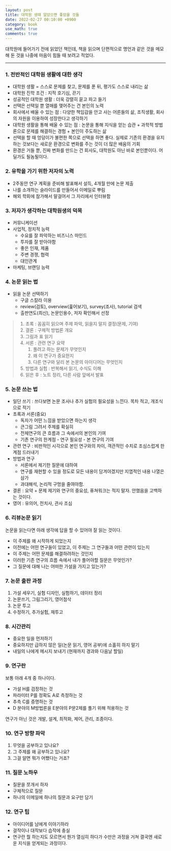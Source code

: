```yaml
---
layout: post
title: 대학원 생때 알았으면 좋았을 것들
date: 2022-02-27 00:10:00 +0900
category: book
use_math: true
comments: true
---
```


대학원에 들어가기 전에 읽었던 책인데, 책을 읽으며 단편적으로 명언과 같은 것을 메모해 둔 것을 나중에 마음이 힘들 때 보려고 적었다. 

---

### 1. 전반적인 대학원 생활에 대한 생각

- 대학원 생활 = 스스로 문제를 찾고, 문제를 푼 뒤, 평가도 스스로 내리는 삶
- 대학원 진학 조건 : 지적 호기심, 끈기
- 성공적인 대학원 생활 : 더욱 강렬히 묻고 파고 들기
- 선택은 선택일 뿐 열매를 맺어주는 건 본인의 노력
- 회사에서 배울 수 있는 점 : 다양한 책임감을 안고 사는 어른들의 삶, 조직생활, 회사의 자원을 이용하여 성장한다고 생각하기
- 대학원 생활을 통해 배울 수 있는 점 : 논문을 통해 지식을 얻는 습관 + 과학적 방법론으로 문제를 해결하는 경험 + 본인이 주도하는 삶
- 선택을 할 때 엉덩이가 불편한 쪽으로 선택을 하면 좋다. 실제로 기존의 환경을 유지하는 것보다는 새로운 환경으로 변화를 주는 것이 더 많은 배움의 기회
- 환경은 거들 뿐, 진짜 변화를 만드는 건 회사도, 대학원도 아닌 바로 본인뿐이다. 어딜가도 될놈될이다.

### 2. 유학을 가기 위한 저자의 노력

- 2주동안 연구 계획을 준비해 발표해서 설득, 4개월 만에 논문 제출
- 나를 소개하는 슬라이드를 만들어서 이메일로 뿌림
- 해외 학회에 참가해서 말걸어서 그 자리에서 인터뷰함

### 3. 저자가 생각하는 대학원생의 덕목

- 커뮤니케이션
- 사업적, 정치적 능력
  - 수요를 잘 파악하는 비즈니스 마인드
  - 투자를 잘 받아야함
  - 좋은 인재, 제품
  - 주변 경쟁, 협력
  - 대인관계
- 마케팅, 브랜딩 능력

### 4. 논문 읽는 법

- 읽을 논문 선택하기
   - 구글 스칼라 이용
   - review(검토), overview(훑어보기), survey(조사), tutorial 검색
   - 출판연도(최신), 논문인용수, 저자 확인해서 선정

> 1. 초록 : 꼼꼼히 읽으며 주제 파악, 읽을지 말지 결정(문제, 기여)
> 2. 결론 : 구체적 방법론 개요
> 3. 그림과 표 읽기
> 4. 서론 : 관련 연구 요약
>    1. 풀려고 하는 문제가 무엇인지
>    2. 왜 이 연구가 중요한지
>    3. 다른 연구와 달리 본 논문의 아이디어는 무엇인지
> 5. 방법과 실험 : 반복해서 읽기, 수식도 이해
> 6. 읽은 후 : 노트 정리, 다른 사람 앞에서 발표

### 5. 논문 쓰는 법

- 일단 쓰기 : 쓰다보면 논문 조사나 추가 실험의 필요성을 느낀다. 목차 적고, 개조식으로 적기
- 초록과 서론(중요)
  - 독자가 어떤 느낌을 받았으면 하는지 생각
  - 큰그림 그려서 주제를 확실히
  - 전체연구의 큰 흐름과 그 속에서의 본인의 기여
  - 기존 연구의 한계점 - 연구 필요성 - 본 연구의 기여
- 관련 연구 : 비판적인 시각으로 본인 연구와의 차이, 객관적인 수치로 조심스럽게 한계점 드러내기
- 방법과 연구 
  - 서론에서 제기한 질문에 대하여
  - 연구를 재현할 수 있을 정도로 모든 내용이 담겨야겠지만 지엽적인 내용 나열은 삼가
  - 과대해석, 논리적 구멍을 줄여야함.
- 결론 : 요약 + 문제 제기와 연구의 중요성, 퓨쳐워크는 적지 말자. 안했음을 고백하는 것이다.
- 영어 : 유의어, 전치사, 관사 조심

### 6. 리뷰논문 읽기

논문을 읽는다면 아래 생각에 답을 할 수 있어야 잘 읽는 것이다.

- 이 주제를 왜 시작하게 되었는지
- 이전에는 어떤 연구들이 있었고, 이 주제는 그 연구들과 어떤 관련이 있는지
- 이 주제는 어떤 문제를 해결하려하는 것인지
- 이러한 기존 연구의 흐름 속에서 내가 풀어야할 질문은 무엇인가?
- 그 질문에 대해 나는 어떠한 가설을 가지고 있는가?

### 7. 논문 출판 과정

1. 가설 세우기, 실험 디자인, 실험하기, 데이터 정리
2. 논문쓰기, 그림그리기, 영어첨삭
3. 논문 투고
4. 수정하기, 추가실험, 재투고

### 8. 시간관리

- 중요한 일을 먼저하기
- 중요하지만 급하지 않은 일(논문 읽기, 영어 공부)에 소홀히 하지 말기
- 내일의 나에게 메시지 보내기 (현재까지 경과와 다음날 할일)

### 9. 연구란

보통 아래 4개 중 하나이다.

- 가설 H를 검정하는 것
- 파라미터 P를 정확도 A로 측정하는 것
- 추측 C를 증명하는 것
- D 분야의 M방법론을 E분야의 P문2제를 풀기 위해 적용하는 것

연구가 아닌 것은 개발, 설계, 최적화, 제어, 관리, 조종이다.

### 10. 연구 방향 파악

1. 무엇을 공부하고 있나요?
2. 그 주제를 왜 공부하고 있나요?
3. 그걸 알면 뭐가 어쨌다는 거죠?


### 11. 질문 노하우

- 질문을 쪼개서 하자
- 구체적으로 질문
- 하나의 이메일에 하나의 질문과 요구만 담기
  
### 12. 연구 팁

- 아이디어를 남에게 이야기하라
- 걸작이나 대작보다 습작에 충실
- 연구란 뭘 하는지도 모르면서 뭔가 열심히 하다가 수만은 과정을 거쳐 결국엔 새로운 지식을 얻게되는 과정이다.

